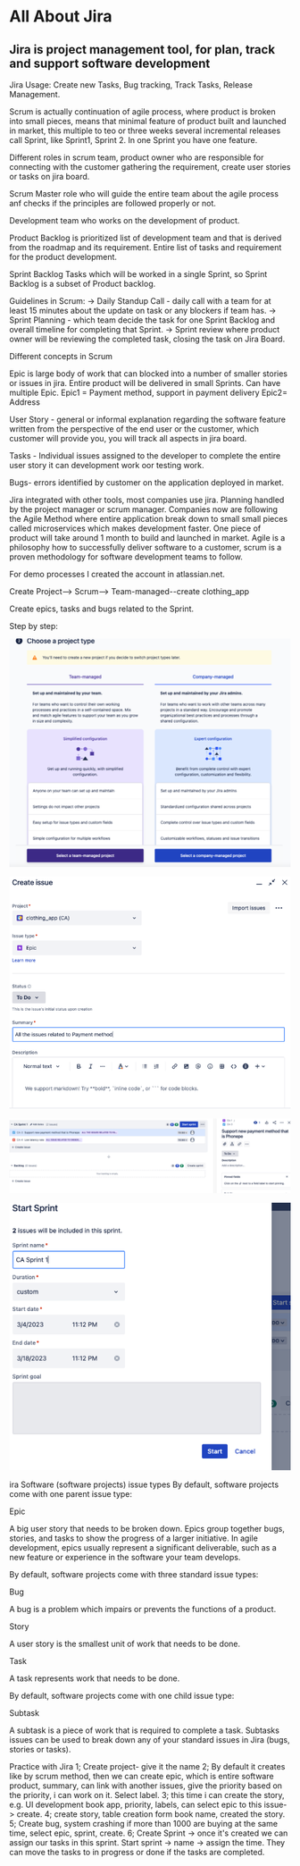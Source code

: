 # All About Jira

## Jira is project management tool, for plan, track and support software development

Jira Usage:
Create new Tasks, Bug tracking, Track Tasks, Release Management.

Scrum is actually continuation of agile process, where product is broken into small pieces, means that minimal feature of product built and launched in market, this multiple to teo or three weeks several incremental releases call Sprint, like Sprint1, Sprint 2.
In one Sprint you have one feature.

Different roles in scrum team, product owner who are responsible for connecting with the customer gathering the requirement, create user stories or tasks on jira board.

Scrum Master role who will guide the entire team about the agile process anf checks if the principles are followed properly or not.

Development team who works on the development of product.

Product Backlog is prioritized list of development team and that is derived from the roadmap and its requirement. Entire list of tasks and requirement for the product development.

Sprint Backlog Tasks which will be worked in a single Sprint, so Sprint Backlog is a subset of Product backlog.

Guidelines in Scrum:
-> Daily Standup Call - daily call with a team for at least 15 minutes about the update on task or any blockers if team has.
-> Sprint Planning - which team decide the task for one Sprint Backlog and overall timeline for completing that Sprint.
-> Sprint review where product owner will be reviewing the completed task, closing the task on Jira Board.

Different concepts in Scrum

Epic is large body of work that can blocked into a number of smaller stories or issues in jira. Entire product will be delivered in small Sprints. Can have multiple Epic.
Epic1 = Payment method, support in payment delivery
Epic2= Address

User Story - general or informal explanation regarding the software feature written from the perspective of the end user or the customer, which customer will provide you, you will track all aspects in jira board.

Tasks - Individual issues assigned to the developer to complete the entire user story it can development work oor testing work.

Bugs- errors identified by customer on the application deployed in market.

Jira integrated with other tools, most companies use jira.
Planning handled by the project manager or scrum manager.
Companies now are following the Agile Method where entire application break down to small small pieces called microservices which makes development faster. One piece of product will take around 1 month to build and launched in market.
Agile is a philosophy how to successfully deliver software to a customer, scrum is a proven methodology for software development teams to follow.

For demo processes I created the account in atlassian.net.

Create Project--> Scrum--> Team-managed--create clothing_app

Create epics, tasks and bugs related to the Sprint.

Step by step:

![1](1.png)

![2](2.png)

![3](3.png)

![4](4.png)

ira Software (software projects) issue types
By default, software projects come with one parent issue type:

Epic

A big user story that needs to be broken down. Epics group together bugs, stories, and tasks to show the progress of a larger initiative. In agile development, epics usually represent a significant deliverable, such as a new feature or experience in the software your team develops.

By default, software projects come with three standard issue types:

Bug

A bug is a problem which impairs or prevents the functions of a product.

Story

A user story is the smallest unit of work that needs to be done.

Task

A task represents work that needs to be done.

By default, software projects come with one child issue type:

Subtask

A subtask is a piece of work that is required to complete a task. Subtasks issues can be used to break down any of your standard issues in Jira (bugs, stories or tasks).

Practice with Jira
1; Create project- give it the name
2; By default it creates like by scrum method, then we can create epic, which is entire software product, summary, can link with another issues, give the priority based on the priority, i can work on it. Select label.
3; this time i can create the story, e.g. UI development book app, priority, labels, can select epic to this issue-> create.
4; create story, table creation form book name, created the story.
5; Create bug, system crashing if more than 1000 are buying at the same time, select epic, sprint, create.
6; Create Sprint -> once it's created we can assign our tasks in this sprint.
Start sprint -> name -> assign the time.
They can move the tasks to in progress or done if the tasks are completed.
